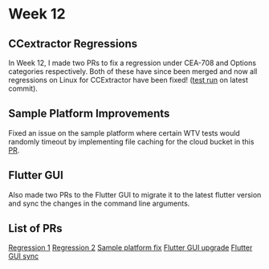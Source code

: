 # Week 12
## CCextractor Regressions
In Week 12, I made two PRs to fix a regression under CEA-708 and Options categories respectively. Both of these have since been merged and now all regressions on Linux for CCExtractor have been fixed! ([test run](https://sampleplatform.ccextractor.org/test/6108) on latest commit).

## Sample Platform Improvements
Fixed an issue on the sample platform where certain WTV tests would randomly timeout by implementing file caching for the cloud bucket in this [PR](https://github.com/CCExtractor/sample-platform/pull/938).

## Flutter GUI
Also made two PRs to the Flutter GUI to migrate it to the latest flutter version and sync the changes in the command line arguments.

## List of PRs
[Regression 1](https://github.com/CCExtractor/ccextractor/pull/1733)
[Regression 2](https://github.com/CCExtractor/ccextractor/pull/1732)
[Sample platform fix](https://github.com/CCExtractor/sample-platform/pull/938)
[Flutter GUI upgrade](https://github.com/CCExtractor/ccextractorfluttergui/pull/68)
[Flutter GUI sync](https://github.com/CCExtractor/ccextractorfluttergui/pull/69)
